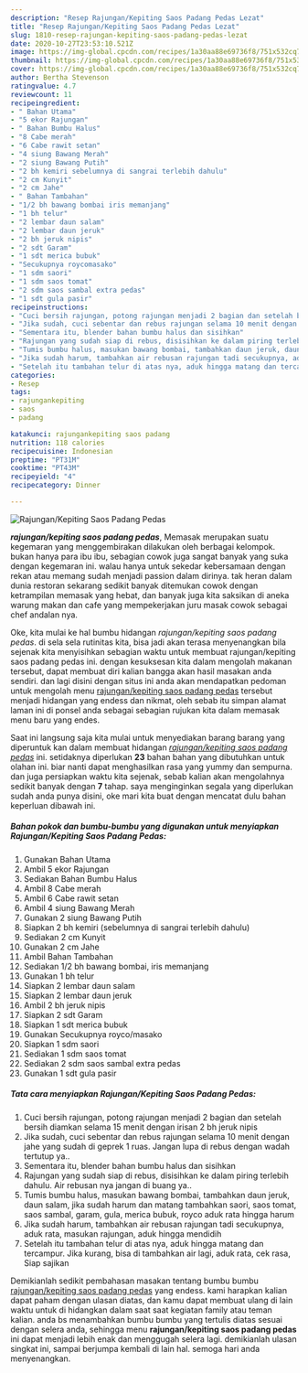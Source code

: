 ```yaml
---
description: "Resep Rajungan/Kepiting Saos Padang Pedas Lezat"
title: "Resep Rajungan/Kepiting Saos Padang Pedas Lezat"
slug: 1810-resep-rajungan-kepiting-saos-padang-pedas-lezat
date: 2020-10-27T23:53:10.521Z
image: https://img-global.cpcdn.com/recipes/1a30aa88e69736f8/751x532cq70/rajungankepiting-saos-padang-pedas-foto-resep-utama.jpg
thumbnail: https://img-global.cpcdn.com/recipes/1a30aa88e69736f8/751x532cq70/rajungankepiting-saos-padang-pedas-foto-resep-utama.jpg
cover: https://img-global.cpcdn.com/recipes/1a30aa88e69736f8/751x532cq70/rajungankepiting-saos-padang-pedas-foto-resep-utama.jpg
author: Bertha Stevenson
ratingvalue: 4.7
reviewcount: 11
recipeingredient:
- " Bahan Utama"
- "5 ekor Rajungan"
- " Bahan Bumbu Halus"
- "8 Cabe merah"
- "6 Cabe rawit setan"
- "4 siung Bawang Merah"
- "2 siung Bawang Putih"
- "2 bh kemiri sebelumnya di sangrai terlebih dahulu"
- "2 cm Kunyit"
- "2 cm Jahe"
- " Bahan Tambahan"
- "1/2 bh bawang bombai iris memanjang"
- "1 bh telur"
- "2 lembar daun salam"
- "2 lembar daun jeruk"
- "2 bh jeruk nipis"
- "2 sdt Garam"
- "1 sdt merica bubuk"
- "Secukupnya roycomasako"
- "1 sdm saori"
- "1 sdm saos tomat"
- "2 sdm saos sambal extra pedas"
- "1 sdt gula pasir"
recipeinstructions:
- "Cuci bersih rajungan, potong rajungan menjadi 2 bagian dan setelah bersih diamkan selama 15 menit dengan irisan 2 bh jeruk nipis"
- "Jika sudah, cuci sebentar dan rebus rajungan selama 10 menit dengan jahe yang sudah di geprek 1 ruas. Jangan lupa di rebus dengan wadah tertutup ya.."
- "Sementara itu, blender bahan bumbu halus dan sisihkan"
- "Rajungan yang sudah siap di rebus, disisihkan ke dalam piring terlebih dahulu. Air rebusan nya jangan di buang ya.."
- "Tumis bumbu halus, masukan bawang bombai, tambahkan daun jeruk, daun salam, jika sudah harum dan matang tambahkan saori, saos tomat, saos sambal, garam, gula, merica bubuk, royco aduk rata hingga harum"
- "Jika sudah harum, tambahkan air rebusan rajungan tadi secukupnya, aduk rata, masukan rajungan, aduk hingga mendidih"
- "Setelah itu tambahan telur di atas nya, aduk hingga matang dan tercampur. Jika kurang, bisa di tambahkan air lagi, aduk rata, cek rasa, Siap sajikan"
categories:
- Resep
tags:
- rajungankepiting
- saos
- padang

katakunci: rajungankepiting saos padang 
nutrition: 118 calories
recipecuisine: Indonesian
preptime: "PT31M"
cooktime: "PT43M"
recipeyield: "4"
recipecategory: Dinner

---
```



![Rajungan/Kepiting Saos Padang Pedas](https://img-global.cpcdn.com/recipes/1a30aa88e69736f8/751x532cq70/rajungankepiting-saos-padang-pedas-foto-resep-utama.jpg)

<b><i>rajungan/kepiting saos padang pedas</i></b>, Memasak merupakan suatu kegemaran yang menggembirakan dilakukan oleh berbagai kelompok. bukan hanya para ibu ibu, sebagian cowok juga sangat banyak yang suka dengan kegemaran ini. walau hanya untuk sekedar kebersamaan dengan rekan atau memang sudah menjadi passion dalam dirinya. tak heran dalam dunia restoran sekarang sedikit banyak ditemukan cowok dengan ketrampilan memasak yang hebat, dan banyak juga kita saksikan di aneka warung makan dan cafe yang mempekerjakan juru masak cowok sebagai chef andalan nya.

Oke, kita mulai ke hal bumbu hidangan <i>rajungan/kepiting saos padang pedas</i>. di sela sela rutinitas kita, bisa jadi akan terasa menyenangkan bila sejenak kita menyisihkan sebagian waktu untuk membuat rajungan/kepiting saos padang pedas ini. dengan kesuksesan kita dalam mengolah makanan tersebut, dapat membuat diri kalian bangga akan hasil masakan anda sendiri. dan lagi disini dengan situs ini anda akan mendapatkan pedoman untuk mengolah menu <u>rajungan/kepiting saos padang pedas</u> tersebut menjadi hidangan yang endess dan nikmat, oleh sebab itu simpan alamat laman ini di ponsel anda sebagai sebagian rujukan kita dalam memasak menu baru yang endes.




Saat ini langsung saja kita mulai untuk menyediakan barang barang yang diperuntuk kan dalam membuat hidangan <u><i>rajungan/kepiting saos padang pedas</i></u> ini. setidaknya diperlukan <b>23</b> bahan bahan yang dibutuhkan untuk olahan ini. biar nanti dapat menghasilkan rasa yang yummy dan sempurna. dan juga persiapkan waktu kita sejenak, sebab kalian akan mengolahnya sedikit banyak dengan <b>7</b> tahap. saya menginginkan segala yang diperlukan sudah anda punya disini, oke mari kita buat dengan mencatat dulu bahan keperluan dibawah ini.

<!--inarticleads1-->

##### Bahan pokok dan bumbu-bumbu yang digunakan untuk menyiapkan Rajungan/Kepiting Saos Padang Pedas:

1. Gunakan  Bahan Utama
1. Ambil 5 ekor Rajungan
1. Sediakan  Bahan Bumbu Halus
1. Ambil 8 Cabe merah
1. Ambil 6 Cabe rawit setan
1. Ambil 4 siung Bawang Merah
1. Gunakan 2 siung Bawang Putih
1. Siapkan 2 bh kemiri (sebelumnya di sangrai terlebih dahulu)
1. Sediakan 2 cm Kunyit
1. Gunakan 2 cm Jahe
1. Ambil  Bahan Tambahan
1. Sediakan 1/2 bh bawang bombai, iris memanjang
1. Gunakan 1 bh telur
1. Siapkan 2 lembar daun salam
1. Siapkan 2 lembar daun jeruk
1. Ambil 2 bh jeruk nipis
1. Siapkan 2 sdt Garam
1. Siapkan 1 sdt merica bubuk
1. Gunakan Secukupnya royco/masako
1. Siapkan 1 sdm saori
1. Sediakan 1 sdm saos tomat
1. Sediakan 2 sdm saos sambal extra pedas
1. Gunakan 1 sdt gula pasir




<!--inarticleads2-->

##### Tata cara menyiapkan Rajungan/Kepiting Saos Padang Pedas:

1. Cuci bersih rajungan, potong rajungan menjadi 2 bagian dan setelah bersih diamkan selama 15 menit dengan irisan 2 bh jeruk nipis
1. Jika sudah, cuci sebentar dan rebus rajungan selama 10 menit dengan jahe yang sudah di geprek 1 ruas. Jangan lupa di rebus dengan wadah tertutup ya..
1. Sementara itu, blender bahan bumbu halus dan sisihkan
1. Rajungan yang sudah siap di rebus, disisihkan ke dalam piring terlebih dahulu. Air rebusan nya jangan di buang ya..
1. Tumis bumbu halus, masukan bawang bombai, tambahkan daun jeruk, daun salam, jika sudah harum dan matang tambahkan saori, saos tomat, saos sambal, garam, gula, merica bubuk, royco aduk rata hingga harum
1. Jika sudah harum, tambahkan air rebusan rajungan tadi secukupnya, aduk rata, masukan rajungan, aduk hingga mendidih
1. Setelah itu tambahan telur di atas nya, aduk hingga matang dan tercampur. Jika kurang, bisa di tambahkan air lagi, aduk rata, cek rasa, Siap sajikan




Demikianlah sedikit pembahasan masakan tentang bumbu bumbu <u>rajungan/kepiting saos padang pedas</u> yang endess. kami harapkan kalian dapat paham dengan ulasan diatas, dan kamu dapat membuat ulang di lain waktu untuk di hidangkan dalam saat saat kegiatan family atau teman kalian. anda bs menambahkan bumbu bumbu yang tertulis diatas sesuai dengan selera anda, sehingga menu <b>rajungan/kepiting saos padang pedas</b> ini dapat menjadi lebih enak dan menggugah selera lagi. demikianlah ulasan singkat ini, sampai berjumpa kembali di lain hal. semoga hari anda menyenangkan.
